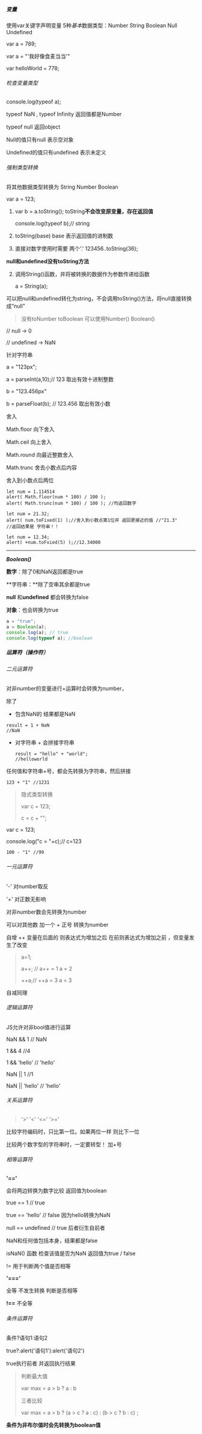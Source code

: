 ##### 变量 

使用var关键字声明变量  5种*基本*数据类型：Number String Boolean Null  Undefined    

var a = 789;

var a = "'我好像食麦当当'"

var helloWorld = 778;

###### 检查变量类型

console.log(typeof a);

typeof NaN  , typeof Infinity 返回值都是Number

typeof null 返回object

Null的值只有null     表示空对象

Undefined的值只有undefined  表示未定义

###### 强制类型转换

将其他数据类型转换为 String Number  Boolean

var a = 123;

1. var b = a.toString();  toString**不会改变原变量，存在返回值**

   console.log(typeof b);// string

2. toString(base)   base 表示返回值的进制数

3. 直接对数字使用时需要 两个'.' 123456..toString(36);



**null和undefined没有toString方法**

2. 调用String()函数，并将被转换的数据作为参数传递给函数

   a = String(a);

可以把null和undefined转化为string，不会调用toString()方法，将null直接转换成“null”

> 没有toNumber  toBoolean  可以使用Number()   Boolean()

// null -> 0

// undefined -> NaN

针对字符串

a = "123px";

a = parseInt(a,10);// 123  取出有效十进制整数

b = "123.456px"

b = parseFloat(b); // 123.456  取出有效小数



舍入

Math.floor 向下舍入

Math.ceil  向上舍入

Math.round 向最近整数舍入

Math.trunc  舍去小数点后内容

舍入到小数点后两位

```
let num = 1.114514
alert( Math.floor(num * 100) / 100 );
alert( Math.trunc(num * 100) / 100 ); //均返回数字

let num = 21.32;
alert( num.toFixed(1) );//舍入到小数点第1位并 返回更接近的值 //"21.3"
//返回结果是 字符串！！
```

```
let num = 12.34;
alert( +num.toFxied(5) );//12.34000
```



---



***Boolean()***

**数字**：除了0和NaN返回都是true

**字符串：**除了空串其余都是true

**null** 和**undefined** 都会转换为false

**对象**：也会转换为true

```js
a = "true";
a = Boolean(a);
console.log(a); // true
console.log(typeof a); //boolean
```

##### 运算符（操作符）

###### 二元运算符

对非number的变量进行+运算时会转换为number，

除了

- 包含NaN的 结果都是NaN

```
result = 1 + NaN 
//NaN
```



- 对字符串 +  会拼接字符串 

  ```
  result = "hello" + "world";
  //helloworld
  ```

任何值和字符串+号，都会先转换为字符串，然后拼接

```
123 + "1" //1231
```

> 隐式类型转换
>
> var c = 123;
>
> c = c + "";

var c = 123;

console.log("c = "+c);//  c=123



```
100 - "1" //99
```

###### 一元运算符  

 '-'  对number取反

'+' 对正数无影响

对非number数会先转换为number

可以对其他数 加一个 + 正号 转换为number

自增 ++   变量在后面的 则表达式为增加之后  在前则表达式为增加之前 ，但变量发生了改变

>  a=1;
>
> a++; // a++ = 1  a = 2
>
> ++a;// ++a = 3   a = 3

自减同理

###### 逻辑运算符

JS允许对非bool值进行运算

NaN && 1 // NaN

1 && 4  //4

1 && 'hello' // 'hello'

NaN || 1 //1

NaN || 'hello' // 'hello'

###### 关系运算符

> '>' '<'  '<='  '>='

比较字符编码时，只比第一位。如果两位一样 则比下一位

比较两个数字型的字符串时，一定要转型！ 加+号

###### 相等运算符

**'=='**

会将两边转换为数字比较 返回值为boolean

true == 1 // true

true == 'hello' //  false  因为hello转换为NaN

null == undefined  // true   后者衍生自前者

NaN和任何值包括本身，结果都是false

isNaN() 函数 检查该值是否为NaN  返回值为true / false

!= 用于判断两个值是否相等

**'==='**  

全等 不发生转换 判断是否相等

**!==** 不全等

###### 条件运算符

条件?语句1:语句2

true?:alert('语句1'):alert('语句2')

true执行前者  并返回执行结果

> 判断最大值
>
> var max = a > b ? a : b 
>
> 三者比较
>
> var max = a > b ?  (a > c ? a : c) : (b > c ? b : c) ;

**条件为非布尔值时会先转换为boolean值**


